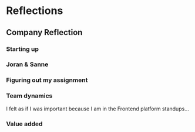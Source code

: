 # Reflections 

## Company Reflection 

### Starting up

### Joran & Sanne

### Figuring out my assignment


### Team dynamics

I felt as if I was important because I am in the Frontend platform standups...

### Value added 




